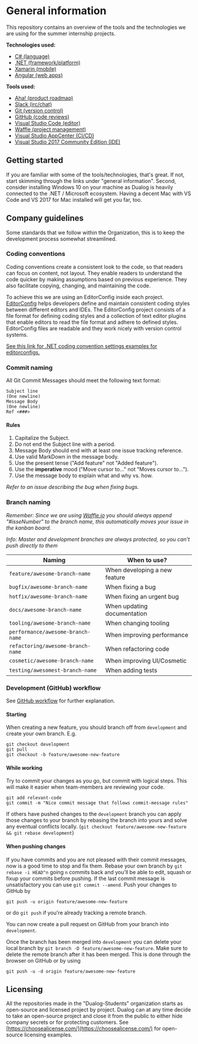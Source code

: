 # General information
This repository contains an overview of the tools and the technologies we are using for the summer internship projects.

**Technologies used:**

* [C# (language)](https://docs.microsoft.com/en-us/dotnet/csharp/quick-starts/)
* [.NET (framework/platform)](https://stackify.com/net-ecosystem-demystified/) 
* [Xamarin (mobile)](https://docs.microsoft.com/en-us/xamarin/cross-platform/)
* [Angular (web apps)](https://angular.io/)

**Tools used:**

* [Aha! (product roadmap)](https://dualog.aha.io)
* [Slack (irc/chat)](https://dualog.slack.com/)
* [Git (version control)](https://guides.github.com/introduction/git-handbook/)
* [GitHub (code reviews)](https://guides.github.com/introduction/flow/)
* [Visual Studio Code (editor)](https://code.visualstudio.com/)
* [Waffle (project management)](https://waffle.io/)
* [Visual Studio AppCenter (CI/CD)](https://docs.microsoft.com/en-us/appcenter/)
* [Visual Studio 2017 Community Edition (IDE)](https://docs.microsoft.com/en-us/visualstudio/releasenotes/vs2017-relnotes) 

## Getting started
If you are familiar with some of the tools/technologies, that's great. If not, start skimming through the links under "general information".
Second, consider installing Windows 10 on your machine as Dualog is heavily connected to the .NET / Microsoft ecosystem. Having a decent Mac with VS Code and VS 2017 for Mac installed will get you far, too.

## Company guidelines
Some standards that we follow within the Organization, this is to keep the development process somewhat streamlined.

### Coding conventions
Coding conventions create a consistent look to the code, so that readers can focus on content, not layout. They enable readers to understand the code quicker by making assumptions based on previous experience. They also facilitate copying, changing, and maintaining the code.

To achieve this we are using an EditorConfig inside each project. [EditorConfig](https://editorconfig.org) helps developers define and maintain consistent coding styles between different editors and IDEs. The EditorConfig project consists of a file format for defining coding styles and a collection of text editor plugins that enable editors to read the file format and adhere to defined styles. EditorConfig files are readable and they work nicely with version control systems.

[See this link for .NET coding convention settings examples for editorconfigs.](https://docs.microsoft.com/en-us/visualstudio/ide/editorconfig-code-style-settings-reference)

### Commit naming
All Git Commit Messages should meet the following text format:
```
Subject line
(One newline)
Message Body
(One newline)
Ref <###>
```

#### Rules
1. Capitalize the Subject.
2. Do not end the Subject line with a period.
3. Message Body should end with at least one issue tracking reference.
4. Use valid MarkDown in the message body.
5. Use the present tense ("Add feature" not "Added feature").
6. Use the **imperative** mood ("Move cursor to..." not "Moves cursor to...").
7. Use the message body to explain what and why vs. how.

*Refer to an issue describing the bug when fixing bugs.*

### Branch naming

*Remember: Since we are using [Waffle.io](https://waffle.io) you should always append "#isseNumber" to the branch name, this automatically moves your issue in the kanban board.*

*Info: Master and development branches are always protected, so you can't push directly to them*

| Naming                            | When to use?                   |
| ----------------------------------| ------------------------------ |
| `feature/awesome-branch-name`     | When developing a new feature  |
| `bugfix/awesome-branch-name`      | When fixing a bug              |
| `hotfix/awesome-branch-name`      | When fixing an urgent bug      |
| `docs/awesome-branch-name`        | When updating documentation    |
| `tooling/awesome-branch-name`     | When changing tooling          |
| `performance/awesome-branch-name` | When improving performance     |
| `refactoring/awesome-branch-name` | When refactoring code          |
| `cosmetic/awesome-branch-name`    | When improving UI/Cosmetic     |
| `testing/awesomest-branch-name`   | When adding tests              |

### Development (GitHub) workflow

See [GitHub workflow](https://guides.github.com/introduction/flow/) for further explanation.

#### Starting
When creating a new feature, you should branch off from `development` and create your own branch.
E.g.
```shell
git checkout development
git pull
git checkout -b feature/awesome-new-feature
```

#### While working
Try to commit your changes as you go, but commit with logical steps. This will make it easier when team-members are reviewing your code.

```shell
git add relevant-code
git commit -m "Nice commit message that follows commit-message rules"
```

If others have pushed changes to the `development` branch you can apply those changes to your branch by rebasing the branch into yours and solve any eventual conflicts locally. (`git checkout feature/awesome-new-feature && git rebase development`)

#### When pushing changes
If you have commits and you are not pleased with their commit messages, now is a good time to stop and fix them. Rebase your own branch by `git rebase -i HEAD^n` going `n` commits back and you'll be able to edit, squash or fixup your commits before pushing. If the last commit message is unsatisfactory you can use `git commit --amend`.
Push your changes to GitHub by 
```shell
git push -u origin feature/awesome-new-feature
```
or do `git push` if you're already tracking a remote branch.

You can now create a pull request on GitHub from your branch into `development`.

Once the branch has been merged into `development` you can delete your local branch by `git branch -D feature/awesome-new-feature`. Make sure to delete the remote branch after it has been merged. This is done through the browser on GitHub or by using
```shell
git push -u -d origin feature/awesome-new-feature
```

## Licensing
All the repositories made in the "Dualog-Students" organization starts as open-source and licensed project by project. Dualog can at any time decide to take an open-source project and close it from the public to either hide company secrets or for protecting customers. See [https://choosealicense.com/](https://choosealicense.com/) for open-source licensing examples.
